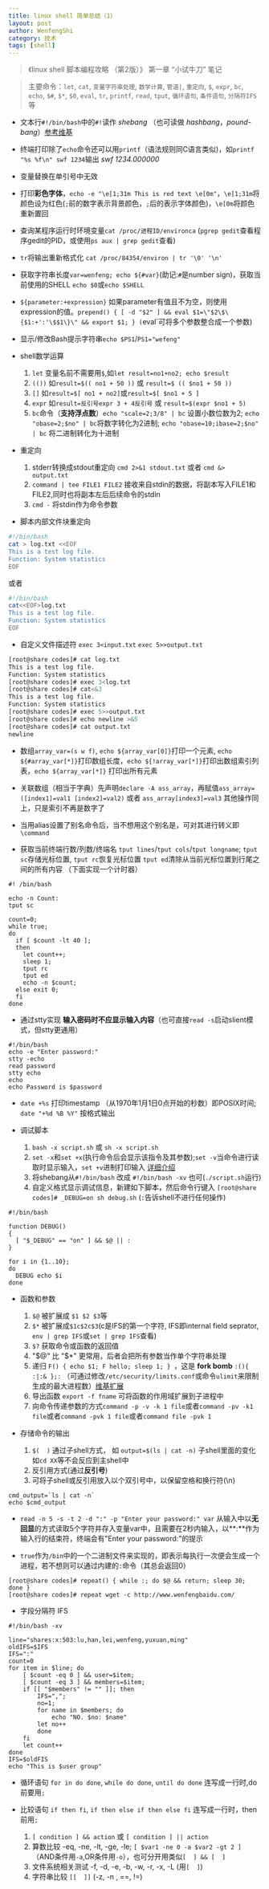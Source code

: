 ```yaml
---
title: linux shell 简单总结（1） 
layout: post
author: WenfengShi
category: 技术
tags: [shell]
---
```

  
> 《linux shell 脚本编程攻略 （第2版）》 第一章 “小试牛刀” 笔记  

> 主要命令：`let`, `cat`, `变量字符串处理`, `数学计算`, `管道|`, `重定向`, `$`, `expr`, `bc`, `echo`, `$#`, `$*`, `$0`, `eval`, `tr`, `printf`, `read`, `tput`, `循环语句`, `条件语句`, `分隔符IFS`等

- 文本行`#!/bin/bash`中的`#!`读作 *shebang* （也可读做 *hashbang*，*pound-bang*）[参考维基](https://en.wikipedia.org/wiki/Shebang_(Unix))

- 终端打印除了`echo`命令还可以用`printf`（语法规则同C语言类似)，如`printf "%s %f\n" swf 1234`输出 *swf 1234.000000*

- 变量替换在单引号中无效

- 打印**彩色字体**，`echo -e "\e[1;31m This is red text \e[0m"`，`\e[1;31m`将颜色设为红色(`;`前的数字表示背景颜色，`;`后的表示字体颜色)，`\e[0m`将颜色重新置回

- 查询某程序运行时环境变量`cat /proc/进程ID/environca` (`pgrep gedit`查看程序gedit的PID，或使用`ps aux | grep gedit`查看)

- `tr`将输出重新格式化 `cat /proc/84354/environ | tr '\0' '\n'`
 
- 获取字符串长度`var=wenfeng; echo ${#var}`(助记:`#`是number sign)，获取当前使用的SHELL `echo $0`或`echo $SHELL`

- `${parameter:+expression}` 如果parameter有值且不为空，则使用expression的值。`prepend() { [ -d "$2" ] && eval $1=\"$2\$\{$1:+':'\$$1\}\" && export $1; } (`eval`可将多个参数整合成一个参数)

- 显示/修改Bash提示字符串`echo $PS1`/`PS1="wefeng"`

- shell数学运算

    1. `let` 变量名前不需要用`$`,如`let result=no1+no2; echo $result`
    2. `(())` 如`result=$(( no1 + 50 ))` 或 `result=$ (( $no1 + 50 ))`
    3. `[]` 如`result=$[ no1 + no2]`或`result=$[ $no1 + 5 ]`
    4. `expr` 如`result=反引号expr 3 + 4反引号` 或 `result=$(expr $no1 + 5)`
    5. `bc`命令（**支持浮点数**）`echo "scale=2;3/8" | bc` 设置小数位数为2; `echo "obase=2;$no" | bc`将数字转化为2进制; `echo "obase=10;ibase=2;$no" | bc` 将二进制转化为十进制

- 重定向 
    1. stderr转换成stdout重定向 `cmd 2>&1 stdout.txt` 或者 `cmd &> output.txt`
    2. `command | tee FILE1 FILE2` 接收来自stdin的数据，将副本写入FILE1和FILE2,同时也将副本左后后续命令的stdin
    3. `cmd -` 将stdin作为命令参数

- 脚本内部文件块重定向

```sh
#!/bin/bash
cat > log.txt <<EOF
This is a test log file.
Function: System statistics
EOF
```

或者

```sh
#!/bin/bash
cat<<EOF>log.txt
This is a test log file.
Function: System statistics
EOF
```

- 自定义文件描述符 `exec 3<input.txt` `exec 5>>output.txt`

```bash
[root@share codes]# cat log.txt 
This is a test log file.
Function: System statistics
[root@share codes]# exec 3<log.txt 
[root@share codes]# cat<&3
This is a test log file.
Function: System statistics
[root@share codes]# exec 5>>output.txt
[root@share codes]# echo newline >&5
[root@share codes]# cat output.txt 
newline
```

- 数组`array_var=(s w f)`, `echo ${array_var[0]}`打印一个元素, `echo ${#array_var[*]}`打印数组长度，`echo ${!array_var[*]}`打印出数组索引列表，`echo ${array_var[*]}` 打印出所有元素

- 关联数组（相当于字典）先声明`declare -A ass_array`，再赋值`ass_array=([index1]=val1 [index2]=val2)` 或者 `ass_array[index3]=val3` 其他操作同上，只是索引不再是数字了

- 当用alias设置了别名命令后，当不想用这个别名是，可对其进行转义即 `\command`

- 获取当前终端行数/列数/终端名 `tput lines`/`tput cols`/`tput longname`; `tput sc`存储光标位置, `tput rc`恢复光标位置 `tput ed`清除从当前光标位置到行尾之间的所有内容 （下面实现一个计时器）

```
#! /bin/bash

echo -n Count:
tput sc

count=0;
while true;
do
  if [ $count -lt 40 ];
  then
    let count++;
    sleep 1;
    tput rc
    tput ed
    echo -n $count;
  else exit 0;
  fi
done
```

- 通过stty实现 **输入密码时不应显示输入内容**（也可直接`read -s`启动slient模式，但stty更通用）

```
#!/bin/bash
echo -e "Enter password:"
stty -echo
read password
stty echo
echo
echo Password is $password
```

- `date +%s` 打印timestamp （从1970年1月1日0点开始的秒数）即POSIX时间; `date "+%d %B %Y"` 按格式输出

- 调试脚本
    1. `bash -x script.sh` 或 `sh -x script.sh`
    2. `set -x`和`set +x`(执行命令后会显示该指令及其参数);`set -v`当命令进行读取时显示输入，`set +v`进制打印输入 [详细介绍](http://man.linuxde.net/set)
    3. 将shebang从`#!/bin/bash` 改成 `#!/bin/bash -xv` 也可(`./script.sh`运行)
    4. 自定义格式显示调试信息，新建如下脚本，然后命令行键入 `[root@share codes]# _DEBUG=on sh debug.sh` (`:`告诉shell不进行任何操作)

```
#!/bin/bash

function DEBUG()
{
  [ "$_DEBUG" == "on" ] && $@ || :
}

for i in {1..10};
do
  DEBUG echo $i
done
```

- 函数和参数
    1. `$@` 被扩展成 `$1 $2 $3`等
    2. `$*` 被扩展成`$1c$2c$3`(c是IFS的第一个字符, IFS即internal field seprator, `env | grep IFS`或`set | grep IFS`查看)
    3. `$?` 获取命令或函数的返回值
    4. "$@" 比 "$*" 更常用，后者会把所有参数当作单个字符串处理
    5. 递归 `F() { echo $1; F hello; sleep 1; } `，这是 **fork bomb** `:(){ :|:& };:` （可通过修改`/etc/security/limits.conf`或命令`ulimit`来限制生成的最大进程数）[维基扩展](https://en.wikipedia.org/wiki/Fork_bomb)
    6. 导出函数 `export -f fname` 可将函数的作用域扩展到子进程中
    7. 向命令传递参数的方式`command -p -v -k 1 file`或者`command -pv -k1 file`或者`command -pvk 1 file`或者`command file -pvk 1`

- 存储命令的输出
    1. `$(  )` 通过子shell方式， 如 `output=$(ls | cat -n)` 子shell里面的变化如`cd XX`等不会反应到主shell中
    2. 反引用方式(通过**反引号**)
    3. 可将子shell或反引用放入以个双引号中，以保留空格和换行符(\n)

```
cmd_output=`ls | cat -n`
echo $cmd_output
```

- `read -n 5 -s -t 2 -d ":" -p "Enter your password:" var` 从输入中以**无回显**的方式读取5个字符并存入变量var中，且需要在2秒内输入，以**:**作为输入行的结束符，终端会有"Enter your password:"的提示

- `true`作为`/bin`中的一个二进制文件来实现的，即表示每执行一次便会生成一个进程，若不想则可以通过内建的`:`命令（其总会返回0）

```shell
[root@share codes]# repeat() { while :; do $@ && return; sleep 30; done }
[root@share codes]# repeat wget -c http://www.wenfengbaidu.com/
```
 
- 字段分隔符 IFS

```
#!/bin/bash -xv

line="shares:x:503:lu,han,lei,wenfeng,yuxuan,ming"
oldIFS=$IFS
IFS=":"
count=0
for item in $line; do
    [ $count -eq 0 ] && user=$item;
    [ $count -eq 3 ] && members=$item;
    if [[ "$members" != "" ]]; then
        IFS=",";
        no=1;
        for name in $members; do
            echo "NO. $no: $name"
        let no++
        done
    fi
    let count++
done
IFS=$oldFIS
echo "This is $user group"
```

- 循环语句 `for in do done`, `while do done`, `until do done` 连写成一行时,do前要用`;`

- 比较语句 `if then fi`, `if then else if then else fi` 连写成一行时，then前用`;`
    1. `[ condition ] && action` 或 `[ condition ] || action`
    2. 算数比较 -eq, -ne, -lt, -ge, -le; `[ $var1 -ne 0 -a $var2 -gt 2 ]`（AND条件用`-a`,OR条件用`-o`），也可分开用类似`[  ] && [  ]`
    3. 文件系统相关测试 -f, -d, -e, -b, -w, -r, -x, -L (用`[  ]`)
    4. 字符串比较 `[[  ]]` (-z, -n , ==, !=)

